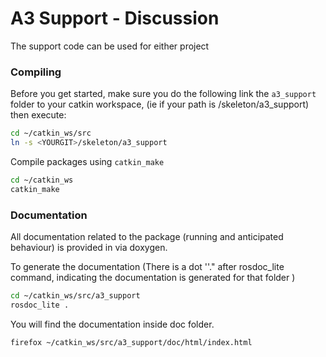 A3 Support - Discussion
=========================

The support code can be used for either project

### Compiling

Before you get started, make sure you do the following link the `a3_support` folder to your catkin workspace, (ie if your path is <YOURGIT>/skeleton/a3_support)  then execute:

```bash
cd ~/catkin_ws/src
ln -s <YOURGIT>/skeleton/a3_support
```

Compile packages using `catkin_make` 

```bash
cd ~/catkin_ws
catkin_make
```

### Documentation

All documentation related to the package (running and anticipated behaviour) is provided in via doxygen.

To generate the documentation (There is a dot ''." after rosdoc_lite command, indicating the documentation is generated for that folder )

```bash
cd ~/catkin_ws/src/a3_support
rosdoc_lite .
```

You will find the documentation inside doc folder.

```bash
firefox ~/catkin_ws/src/a3_support/doc/html/index.html
```
